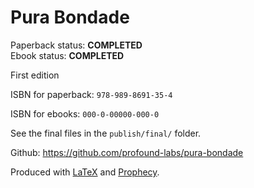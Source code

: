 Pura Bondade
==============

Paperback status: **COMPLETED**  
Ebook status: **COMPLETED**

First edition

ISBN for paperback: `978-989-8691-35-4`

ISBN for ebooks: `000-0-00000-000-0`

See the final files in the `publish/final/` folder.

Github: <https://github.com/profound-labs/pura-bondade>

Produced with [LaTeX](http://latex-project.org/) and [Prophecy](https://github.com/profound-labs/prophecy).




